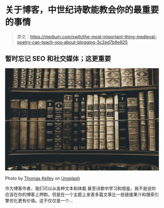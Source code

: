 # 关于博客，中世纪诗歌能教会你的最重要的事情

> 原文：<https://medium.com/swlh/the-most-important-thing-medieval-poetry-can-teach-you-about-blogging-3c2ed7b9e925>

## 暂时忘记 SEO 和社交媒体；这更重要

![](img/b7d3f34fbacfe634d1d8df1819772489.png)

Photo by [Thomas Kelley](https://unsplash.com/@thkelley?utm_source=medium&utm_medium=referral) on [Unsplash](https://unsplash.com?utm_source=medium&utm_medium=referral)

作为博客作者，我们可以从各种文本和体裁 甚至诗歌中学习和借鉴。我不是说你应该在你的博客上押韵，但是在一个主题上发表多篇文章比一些链接果汁和搜索引擎优化更有价值。这不仅仅是一个…